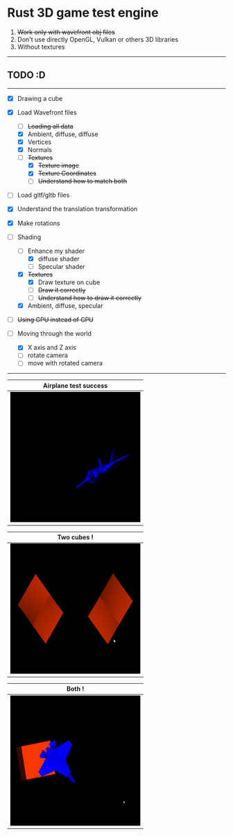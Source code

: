 # Rust 3D game test engine

1. ~~Work only with wavefront obj files~~
2. Don't use directly OpenGL, Vulkan or others 3D libraries
3. Without textures
----------------------
## TODO :D
----------------------
- [x] Drawing a cube
- [x] Load Wavefront files
    - [ ] ~~Loading all data~~
    - [x] Ambient, diffuse, diffuse
    - [x] Vertices
    - [x] Normals
    - [ ] ~~Textures~~
        - [x] ~~Texture image~~
        - [x] ~~Texture Coordinates~~
        - [ ] ~~Understand how to match both~~

- [ ] Load gltf/gltb files
- [x] Understand the translation transformation
- [x] Make rotations

- [ ] Shading
    - [ ] Enhance my shader
        - [x] diffuse shader
        - [ ] Specular shader
    - [x] ~~Textures~~
        - [x] Draw texture on cube
        - [ ] ~~Draw it correctly~~
        - [ ] ~~Understand how to draw it correctly~~

    - [x] Ambient, diffuse, specular
    
- [ ] ~~Using GPU instead of CPU~~
- [ ] Moving through the world
    - [x] X axis and Z axis
    - [ ] rotate camera
    - [ ] move with rotated camera
----------------------


| Airplane test success |
| ---------------- |
| <img height="300" width="300" src="./demos/airplane_success.gif"> |

| Two cubes ! |
| ----------- |
| <img height="300" width="300" src="./demos/two_cubes.gif"> |

| Both ! |
| ----------- |
| <img height="300" width="300" src="./demos/cube_and_airplane.gif"> |

